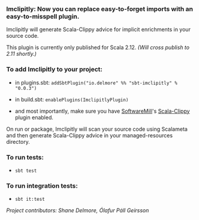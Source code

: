 ### Imclipitly: Now you can replace easy-to-forget imports with an easy-to-misspell plugin.

Imclipitly will generate Scala-Clippy advice for implicit enrichments in your source code.

This plugin is currently only published for Scala 2.12. *(Will cross publish to 2.11 shortly.)*

### To add Imclipitly to your project:

* in plugins.sbt: `addSbtPlugin("io.delmore" %% "sbt-imclipitly" % "0.0.3")`

* in build.sbt: `enablePlugins(ImclipitlyPlugin)`

* and most importantly, make sure you have [SoftwareMill](https://softwaremill.com/)'s [Scala-Clippy](https://github.com/softwaremill/scala-clippy) plugin enabled. 

On run or package, Imclipitly will scan your source code using Scalameta and then generate Scala-Clippy advice in your managed-resources directory.

### To run tests:

* `sbt test`

### To run integration tests:

* `sbt it:test`

_Project contributors: Shane Delmore, Ólafur Páll Geirsson_ 
